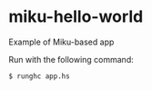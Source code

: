 miku-hello-world
================

Example of Miku-based app

Run with the following command:
```
$ runghc app.hs
```
